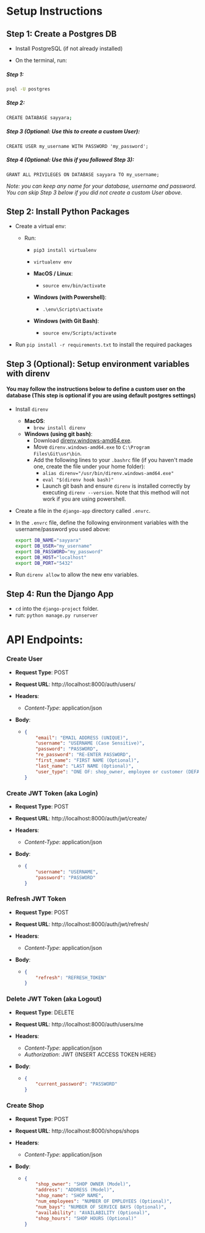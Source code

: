 # Setup Instructions

## Step 1: Create a Postgres DB
- Install PostgreSQL (if not already installed)

- On the terminal, run:

##### Step 1:
```bash
psql -U postgres
```
##### Step 2:
```bash
CREATE DATABASE sayyara;
```

##### Step 3 (Optional: Use this to create a custom User):
```
CREATE USER my_username WITH PASSWORD 'my_password';
```
##### Step 4 (Optional: Use this if you followed Step 3):
```
GRANT ALL PRIVILEGES ON DATABASE sayyara TO my_username;
```

*Note: you can keep any name for your database, username and password. You can skip Step 3 below if you did not create a custom User above.*



## Step 2: Install Python Packages

- Create a virtual env:

  - Run:
    - `pip3 install virtualenv`
    

    - `virtualenv env`
    
    - **MacOS / Linux**:
      - `source env/bin/activate`

    - **Windows (with Powershell)**:
      - `.\env\Scripts\activate`
    - **Windows (with Git Bash)**:
      - `source env/Scripts/activate`

- Run `pip install -r requirements.txt` to install the required packages

  

  

## Step 3 (Optional): Setup environment variables with direnv

#### You may follow the instructions below to define a custom user on the database (This step is optional if you are using default postgres settings)

- Install `direnv`
  - **MacOS**: 
    - `brew install direnv`
  - **Windows (using git bash)**:
    - Download [direnv.windows-amd64.exe](https://github.com/direnv/direnv/releases/download/v2.32.1/direnv.windows-amd64.exe).
    - Move `direnv.windows-amd64.exe` to `C:\Program Files\Git\usr\bin`.
    - Add the following lines to your `.bashrc` file (if you haven't made one, create the file under your home folder):
      - `alias direnv="/usr/bin/direnv.windows-amd64.exe"`
      - `eval "$(direnv hook bash)"`
      - Launch git bash and ensure `direnv` is installed correctly by executing `direnv --version`. Note that this method will not work if you are using powershell.

- Create a file in the `django-app` directory called `.envrc`.

- In the `.envrc` file, define the following environment variables with the username/password you used above:

  ```bash
  export DB_NAME="sayyara"
  export DB_USER="my_username"
  export DB_PASSWORD="my_password"
  export DB_HOST="localhost"
  export DB_PORT="5432"
  ```

- Run `direnv allow` to allow the new env variables.



## Step 4: Run the Django App

- `cd` into the `django-project` folder.
- run: `python manage.py runserver`





# API Endpoints:

### Create User

- **Request Type**: POST

- **Request URL**: http://localhost:8000/auth/users/

- **Headers**:

  - *Content-Type*: application/json

- **Body**:

  - ```json
    {
        "email": "EMAIL ADDRESS (UNIQUE)",
        "username": "USERNAME (Case Sensitive)",
        "password": "PASSWORD",
        "re_password": "RE-ENTER PASSWORD",
        "first_name": "FIRST NAME (Optional)",
        "last_name": "LAST NAME (Optional)",
        "user_type": "ONE OF: shop_owner, employee or customer (DEFAULT = customer)"
    }
    ```



### Create JWT Token (aka Login)

- **Request Type**: POST

- **Request URL**: http://localhost:8000/auth/jwt/create/

- **Headers**:

  - *Content-Type*: application/json

- **Body**:

  - ```json
    {
        "username": "USERNAME",
        "password": "PASSWORD"
    }
    ```



### Refresh JWT Token

- **Request Type**: POST

- **Request URL**: http://localhost:8000/auth/jwt/refresh/

- **Headers**:

  - *Content-Type*: application/json

- **Body**:

  - ```json
    {
        "refresh": "REFRESH_TOKEN"
    }
    ```



### Delete JWT Token (aka Logout)

- **Request Type**: DELETE

- **Request URL**: http://localhost:8000/auth/users/me

- **Headers**:

  - *Content-Type*: application/json
  - *Authorization*: JWT {INSERT ACCESS TOKEN HERE}

- **Body**:

  - ```json
    {
        "current_password": "PASSWORD"
    }
    ```

### Create Shop

- **Request Type**: POST

- **Request URL**: http://localhost:8000/shops/shops

- **Headers**:

  - *Content-Type*: application/json

- **Body**:

  - ```json
    {
        "shop_owner": "SHOP OWNER (Model)",
        "address": "ADDRESS (Model)",
        "shop_name": "SHOP NAME",
        "num_employees": "NUMBER OF EMPLOYEES (Optional)",
        "num_bays": "NUMBER OF SERVICE BAYS (Optional)",
        "availability": "AVAILABILITY (Optional)",
        "shop_hours": "SHOP HOURS (Optional)"
    }
    ```


